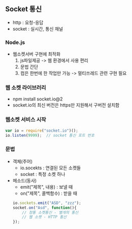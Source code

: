 ## Socket 통신
- http : 요청-응답
- socket : 실시간, 통신 채널
### Node.js
- 웹소켓서버 구현에 최적화
    1. js파일제공 -> 웹 환경에서 사용 편리
    2. 문법 간단
    3. 컴은 한번에 한 작업만 가능 -> 멀티쓰레드 관련 구현 필요

### 웹 소켓 라이브러리
- npm install socket.io@2
- socket.io의 최신 버전은 https만 지원해서 구버전 설치함
### 웹소켓 서비스 시작
```js
var io = require("socket.io")();
io.listen(9999);  // socket 통신 포트 번호
```
### 문법
- 객체(주어)
    - io.socekts : 연결된 모든 소켓들 
    - socket : 특정 소켓 하나
- 메소드(동사)
    - emit("제목", 내용) : 보낼 때
    - on("제목", 콜백함수) : 받을 때
    ```js
    io.sockets.emit("ASD", "zzz");
    socket.on("Asd", function(){
        // 정통 소켓통신 - 별개의 통신
        // 웹 소켓 - HTTP 통신
    });
    ```
